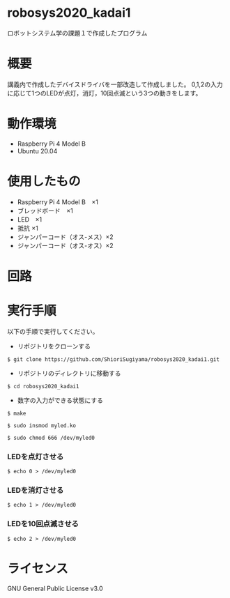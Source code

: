 # robosys2020_kadai1
ロボットシステム学の課題１で作成したプログラム

# 概要
講義内で作成したデバイスドライバを一部改造して作成しました。 
0,1,2の入力に応じて1つのLEDが点灯，消灯，10回点滅という3つの動きをします。 

# 動作環境
- Raspberry Pi 4 Model B 
- Ubuntu 20.04 

# 使用したもの
- Raspberry Pi 4 Model B　×1 
- ブレッドボード　×1 
- LED　×1 
- 抵抗 ×1 
- ジャンパーコード（オス-メス）×2 
- ジャンパーコード（オス-オス）×2 

# 回路

# 実行手順
以下の手順で実行してください。 

- リポジトリをクローンする  
 
`$ git clone https://github.com/ShioriSugiyama/robosys2020_kadai1.git`  
 
- リポジトリのディレクトリに移動する 
 
`$ cd robosys2020_kadai1` 
 
- 数字の入力ができる状態にする 

`$ make` 

`$ sudo insmod myled.ko` 

`$ sudo chmod 666 /dev/myled0` 

### LEDを点灯させる
`$ echo 0 > /dev/myled0` 

### LEDを消灯させる
`$ echo 1 > /dev/myled0` 

### LEDを10回点滅させる
`$ echo 2 > /dev/myled0` 

# ライセンス
GNU General Public License v3.0
